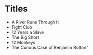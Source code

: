 # Titles

* A River Runs Through It
* Fight Club
* 12 Years a Slave
* The Big Short
* 12 Monkeys
* The Curious Case of Benjamin Button"